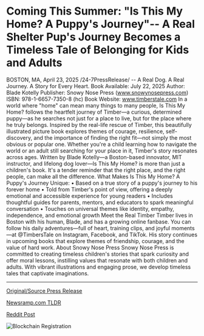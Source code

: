 # Coming This Summer: "Is This My Home? A Puppy's Journey"-- A Real Shelter Pup's Journey Becomes a Timeless Tale of Belonging for Kids and Adults

BOSTON, MA, April 23, 2025 /24-7PressRelease/ -- A Real Dog. A Real Journey. A Story for Every Heart.  Book Available: July 22, 2025 Author: Blade Kotelly Publisher: Snowy Nose Press (www.snowynosepress.com) ISBN: 978-1-6657-7350-8 (hc) Book Website: www.timberstale.com  In a world where "home" can mean many things to many people, Is This My Home? follows the heartfelt journey of Timber—a curious, determined puppy—as he searches not just for a place to live, but for the place where he truly belongs.  Inspired by the real-life rescue of Timber, this beautifully illustrated picture book explores themes of courage, resilience, self-discovery, and the importance of finding the right fit—not simply the most obvious or popular one. Whether you're a child learning how to navigate the world or an adult still searching for your place in it, Timber's story resonates across ages.  Written by Blade Kotelly—a Boston-based innovator, MIT instructor, and lifelong dog lover—Is This My Home? is more than just a children's book. It's a tender reminder that the right place, and the right people, can make all the difference.  What Makes Is This My Home? A Puppy's Journey Unique:  • Based on a true story of a puppy's journey to his forever home • Told from Timber's point of view, offering a deeply emotional and accessible experience for young readers • Includes thoughtful guides for parents, mentors, and educators to spark meaningful conversation • Touches on universal themes like identity, empathy, independence, and emotional growth  Meet the Real Timber  Timber lives in Boston with his human, Blade, and has a growing online fanbase. You can follow his daily adventures—full of heart, training clips, and joyful moments—at @TimbersTale on Instagram, Facebook, and TikTok. His story continues in upcoming books that explore themes of friendship, courage, and the value of hard work.  About Snowy Nose Press Snowy Nose Press is committed to creating timeless children's stories that spark curiosity and offer moral lessons, instilling values that resonate with both children and adults. With vibrant illustrations and engaging prose, we develop timeless tales that captivate imaginations. 

---

[Original/Source Press Release](https://www.24-7pressrelease.com/press-release/521914/coming-this-summer-is-this-my-home-a-puppys-journey-a-real-shelter-pups-journey-becomes-a-timeless-tale-of-belonging-for-kids-and-adults)
                    

[Newsramp.com TLDR](https://newsramp.com/curated-news/heartwarming-tale-of-a-puppy-s-search-for-home-captivates-readers-of-all-ages/492f6fccce6bcf29bf0c2fce239176cf) 

 



[Reddit Post](https://www.reddit.com/r/BookNews/comments/1k5tauq/heartwarming_tale_of_a_puppys_search_for_home/) 



![Blockchain Registration](https://cdn.newsramp.app/24-7PressRelease/qrcode/254/23/icy2NpD.webp)